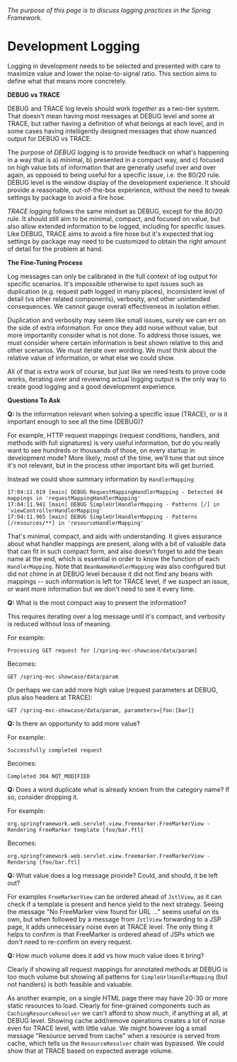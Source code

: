
_The purpose of this page is to discuss logging practices in the Spring Framework._

# Development Logging

Logging in development needs to be selected and presented with care to maximize value and lower the noise-to-signal ratio. This section aims to define what that means more concretely.

**DEBUG vs TRACE**

DEBUG and TRACE log levels should work _together_ as a two-tier system. That doesn't mean having most messages at DEBUG level and some at TRACE, but rather having a definition of what belongs at each level, and in some cases having intelligently designed messages that show nuanced output for DEBUG vs TRACE.

The purpose of _DEBUG logging_ is to provide feedback on what's happening in a way that is a) minimal, b) presented in a compact way, and c) focused on high value bits of information that are generally useful over and over again, as opposed to being useful for a specific issue, i.e. the 80/20 rule. DEBUG level is the window display of the development experience. It should provide a reasonable, out-of-the-box experience, without the need to tweak settings by package to avoid a fire hose.

_TRACE logging_ follows the same mindset as DEBUG, except for the 80/20 rule. It should still aim to be minimal, compact, and focused on value, but also allow extended information to be logged, including for specific issues. Like DEBUG, TRACE aims to avoid a fire hose but it's expected that log settings by package may need to be customized to obtain the right amount of detail for the problem at hand.

**The Fine-Tuning Process**

Log messages can only be calibrated in the full context of log output for specific scenarios. It's impossible otherwise to spot issues such as duplication (e.g. request path logged in many places), inconsistent level of detail (vs other related components), verbosity, and other unintended consequences. We cannot gauge overall effectiveness in isolation either.

Duplication and verbosity may seem like small issues, surely we can err on the side of extra information. For once they add noise without value, but more importantly consider what is not done. To address those issues, we must consider where certain information is best shown relative to this and other scenarios. We must iterate over wording. We must think about the relative value of information, or what else we could show. 

All of that is extra work of course, but just like we need tests to prove code works, iterating over and reviewing actual logging output is the only way to create good logging and a good development experience.

**Questions To Ask**

**Q:** Is the information relevant when solving a specific issue (TRACE), or is it important enough to see all the time (DEBUG)?

For example, HTTP request mappings (request conditions, handlers, and methods with full signatures) is very useful information, but do you really want to see hundreds or thousands of those, on every startup in development mode? More likely, most of the time, we'll tune that out since it's not relevant, but in the process other important bits will get burried.

Instead we could show summary information by `HandlerMapping`:
```
17:04:11.919 [main] DEBUG RequestMappingHandlerMapping - Detected 84 mappings in 'requestMappingHandlerMapping'
17:04:11.941 [main] DEBUG SimpleUrlHandlerMapping - Patterns [/] in 'viewControllerHandlerMapping'
17:04:11.965 [main] DEBUG SimpleUrlHandlerMapping - Patterns [/resources/**] in 'resourceHandlerMapping'
```

That's minimal, compact, and aids with understanding. It gives assurance about what handler mappings are present, along with a bit of valuable data that can fit in such compact form, and also doesn't forget to add the bean name at the end, which is essential in order to know the function of each `HandlerMapping`. Note that `BeanNameHandlerMapping` was also configured but did not chime in at DEBUG level because it did not find any beans with mappings -- such information is left for TRACE level, if we suspect an issue, or want more information but we don't need to see it every time.

**Q:** What is the most compact way to present the information?

This requires iterating over a log message until it's compact, and verbosity is reduced without loss of meaning. 

For example:
```
Processing GET request for [/spring-mvc-showcase/data/param]
```
Becomes:
```
GET /spring-mvc-showcase/data/param
```
Or perhaps we can add more high value (request parameters at DEBUG, plus also headers at TRACE):
```
GET /spring-mvc-showcase/data/param, parameters={foo:[bar]}
```

**Q:** Is there an opportunity to add more value?

For example:
```
Successfully completed request
```
Becomes:
```
Completed 304 NOT_MODIFIED
```

**Q:** Does a word duplicate what is already known from the category name? If so, consider dropping it.

For example:
```
org.springframework.web.servlet.view.freemarker.FreeMarkerView - Rendering FreeMarker template [foo/bar.ftl]
```
Becomes:
```
org.springframework.web.servlet.view.freemarker.FreeMarkerView - Rendering [foo/bar.ftl]
```

**Q:** What value does a log message provide? Could, and should, it be left out?

For examples `FreeMarkerView` can be ordered ahead of `JstlView`, as it can check if a template is present and hence yield to the next strategy. Seeing the message "No FreeMarker view found for URL ..." seems useful on its own, but when followed by a message from `JstlView` forwarding to a JSP page, it adds unnecessary noise even at TRACE level. The only thing it helps to confirm is that FreeMarker is ordered ahead of JSPs which we don't need to re-confirm on every request. 

**Q:** How much volume does it add vs how much value does it bring?

Clearly if showing all request mappings for annotated methods at DEBUG is too much volume but showing all patterns for `SimpleUrlHandlerMapping` (but not handlers) is both feasible and valuable.

As another example, on a single HTML page there may have 20-30 or more static resources to load. Clearly for fine-grained components such as `CachingResourceResolver` we can't afford to show much, if anything at all, at DEBUG level. Showing cache add/remove operations creates a lot of noise even for TRACE level, with little value. We might however log a small message "Resource served from cache" when a resource is served from cache, which tells us the `ResourceResolver` chain was bypassed. We could show that at TRACE based on expected average volume.

